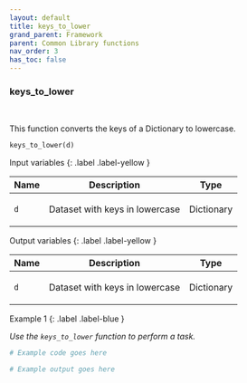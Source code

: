```yaml
---
layout: default
title: keys_to_lower
grand_parent: Framework
parent: Common Library functions
nav_order: 3
has_toc: false
---
```


<h3>keys_to_lower</h3>

<br>

<p align = "justify">
    This function converts the keys of a Dictionary to lowercase.


</p>

```python
keys_to_lower(d)
```

Input variables
{: .label .label-yellow }

<table style = "width:100%">
    <thead>
      <tr>
        <th>Name</th>
        <th>Description</th>
        <th>Type</th>
      </tr>
    </thead>
    <tr>
        <td><code>d</code></td>
        <td><p align="justify">Dataset with keys in lowercase</p></td>
        <td>Dictionary</td>
    </tr>
</table>

Output variables
{: .label .label-yellow }

<table style = "width:100%">
    <thead>
      <tr>
        <th>Name</th>
        <th>Description</th>
        <th>Type</th>
      </tr>
    </thead>
    <tr>
        <td><code>d</code></td>
        <td><p align="justify">Dataset with keys in lowercase</p></td>
        <td>Dictionary</td>
    </tr>
</table>

Example 1
{: .label .label-blue }

<p align = "justify">
    <i>
        Use the <code>keys_to_lower</code> function to perform a task.
    </i>
</p>

```python
# Example code goes here
```

```bash
# Example output goes here
```

